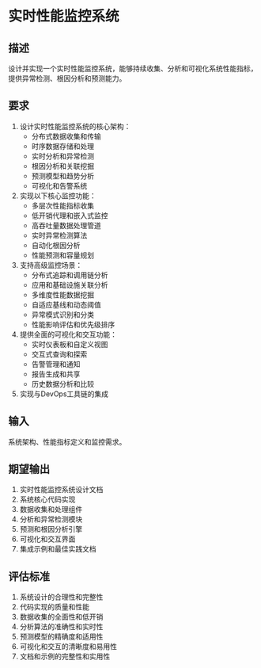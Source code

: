 # 实时性能监控系统

## 描述
设计并实现一个实时性能监控系统，能够持续收集、分析和可视化系统性能指标，提供异常检测、根因分析和预测能力。

## 要求
1. 设计实时性能监控系统的核心架构：
   - 分布式数据收集和传输
   - 时序数据存储和处理
   - 实时分析和异常检测
   - 根因分析和关联挖掘
   - 预测模型和趋势分析
   - 可视化和告警系统
2. 实现以下核心监控功能：
   - 多层次性能指标收集
   - 低开销代理和嵌入式监控
   - 高吞吐量数据处理管道
   - 实时异常检测算法
   - 自动化根因分析
   - 性能预测和容量规划
3. 支持高级监控场景：
   - 分布式追踪和调用链分析
   - 应用和基础设施关联分析
   - 多维度性能数据挖掘
   - 自适应基线和动态阈值
   - 异常模式识别和分类
   - 性能影响评估和优先级排序
4. 提供全面的可视化和交互功能：
   - 实时仪表板和自定义视图
   - 交互式查询和探索
   - 告警管理和通知
   - 报告生成和共享
   - 历史数据分析和比较
5. 实现与DevOps工具链的集成

## 输入
系统架构、性能指标定义和监控需求。

## 期望输出
1. 实时性能监控系统设计文档
2. 系统核心代码实现
3. 数据收集和处理组件
4. 分析和异常检测模块
5. 预测和根因分析引擎
6. 可视化和交互界面
7. 集成示例和最佳实践文档

## 评估标准
1. 系统设计的合理性和完整性
2. 代码实现的质量和性能
3. 数据收集的全面性和低开销
4. 分析算法的准确性和实时性
5. 预测模型的精确度和适用性
6. 可视化和交互的清晰度和易用性
7. 文档和示例的完整性和实用性